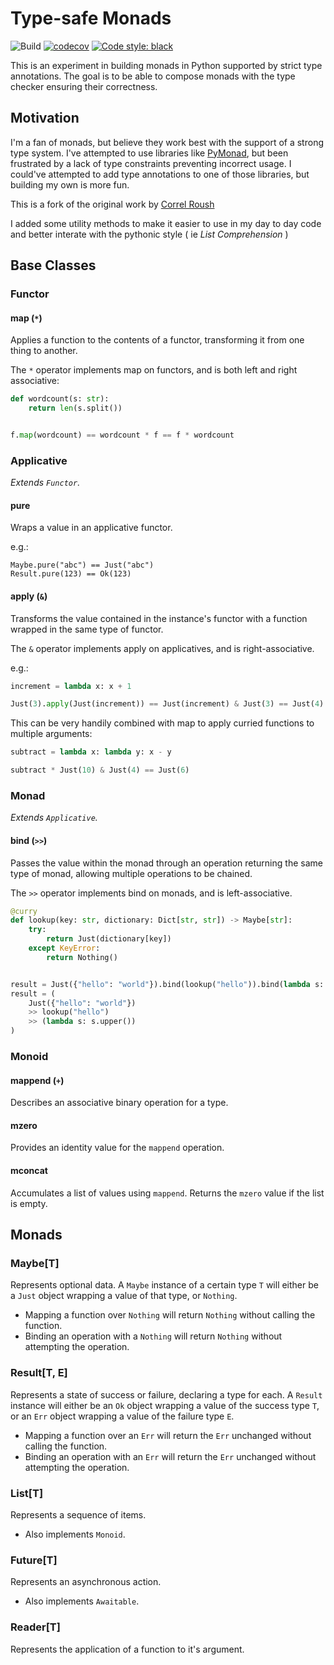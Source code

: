 # Type-safe Monads

![Build](https://github.com/sammyrulez/typesafe-monads/workflows/Build/badge.svg)
[![codecov](https://codecov.io/gh/sammyrulez/typesafe-monads/branch/master/graph/badge.svg)](https://codecov.io/gh/sammyrulez/typesafe-monads)
[![Code style: black](https://img.shields.io/badge/code%20style-black-000000.svg)](https://github.com/ambv/black)

This is an experiment in building monads in Python supported by strict
type annotations. The goal is to be able to compose monads with the
type checker ensuring their correctness.


## Motivation

I'm a fan of monads, but believe they work best with the support of a
strong type system. I've attempted to use libraries like
[PyMonad](https://pypi.org/project/PyMonad/), but been frustrated by a
lack of type constraints preventing incorrect usage. I could've
attempted to add type annotations to one of those libraries, but
building my own is more fun.

This is a fork of the original work by  [Correl Roush](http://correl.phoenixinquis.net/)

I added some utility methods to make it easier to use in my day to day code and better interate with the pythonic style ( ie _List Comprehension_ )


## Base Classes

### Functor

#### map (`*`)

Applies a function to the contents of a functor, transforming it from
one thing to another.

The `*` operator implements map on functors, and is both left and
right associative:

```python
def wordcount(s: str):
    return len(s.split())


f.map(wordcount) == wordcount * f == f * wordcount
```

### Applicative

*Extends `Functor`.*

#### pure

Wraps a value in an applicative functor.

e.g.:

    Maybe.pure("abc") == Just("abc")
    Result.pure(123) == Ok(123)

#### apply (`&`)

Transforms the value contained in the instance's functor with a
function wrapped in the same type of functor.

The `&` operator implements apply on applicatives, and is
right-associative.

e.g.:

```python
increment = lambda x: x + 1

Just(3).apply(Just(increment)) == Just(increment) & Just(3) == Just(4)
```

This can be very handily combined with map to apply curried functions
to multiple arguments:

```python
subtract = lambda x: lambda y: x - y

subtract * Just(10) & Just(4) == Just(6)
```

### Monad

*Extends `Applicative`.*

#### bind (`>>`)

Passes the value within the monad through an operation returning the
same type of monad, allowing multiple operations to be chained.

The `>>` operator implements bind on monads, and is left-associative.

```python
@curry
def lookup(key: str, dictionary: Dict[str, str]) -> Maybe[str]:
    try:
        return Just(dictionary[key])
    except KeyError:
        return Nothing()


result = Just({"hello": "world"}).bind(lookup("hello")).bind(lambda s: s.upper())
result = (
    Just({"hello": "world"})
    >> lookup("hello")
    >> (lambda s: s.upper())
)
```

### Monoid

#### mappend (`+`)

Describes an associative binary operation for a type.

#### mzero

Provides an identity value for the `mappend` operation.

#### mconcat

Accumulates a list of values using `mappend`. Returns the `mzero`
value if the list is empty.

## Monads

### Maybe[T]

Represents optional data. A `Maybe` instance of a certain type `T` will
either be a `Just` object wrapping a value of that type, or `Nothing`.

- Mapping a function over `Nothing` will return `Nothing` without
  calling the function.
- Binding an operation with a `Nothing` will return `Nothing` without
  attempting the operation.

### Result[T, E]

Represents a state of success or failure, declaring a type for each. A
`Result` instance will either be an `Ok` object wrapping a value of
the success type `T`, or an `Err` object wrapping a value of the
failure type `E`.

- Mapping a function over an `Err` will return the `Err` unchanged
  without calling the function.
- Binding an operation with an `Err` will return the `Err` unchanged
  without attempting the operation.

### List[T]

Represents a sequence of items.

- Also implements `Monoid`.

### Future[T]

Represents an asynchronous action.

- Also implements `Awaitable`.

### Reader[T]

Represents the application of a function to it's argument.
